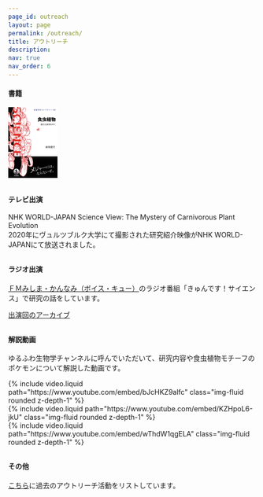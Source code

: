 ```yaml
---
page_id: outreach
layout: page
permalink: /outreach/
title: アウトリーチ
description: 
nav: true
nav_order: 6
---
```


#### 書籍

<a href="https://www.amazon.co.jp/dp/4000297104">
    <img src="/assets/img/book_covers/fukushima2022.jpg" alt="食虫植物：進化の迷宮をゆく" width="100"/>
</a>

<div style="margin-top: 30px;"></div>

#### テレビ出演

NHK WORLD-JAPAN Science View: The Mystery of Carnivorous Plant Evolution  
2020年にヴュルツブルク大学にて撮影された研究紹介映像がNHK WORLD-JAPANにて放送されました。

<div style="margin-top: 30px;"></div>

<div style="margin-top: 30px;"></div>

#### ラジオ出演

[ＦＭみしま・かんなみ（ボイス・キュー）](https://777fm.com/)のラジオ番組「きゅんです！サイエンス」で研究の話をしています。

[出演回のアーカイブ](https://www.youtube.com/@Iden-chan/search?query=%E7%A6%8F%E5%B3%B6%E5%81%A5%E5%85%90)

<div style="margin-top: 30px;"></div>

#### 解説動画
ゆるふわ生物学チャンネルに呼んでいただいて、研究内容や食虫植物モチーフのポケモンについて解説した動画です。

<div class="row mt-3">
    <div class="col-sm mt-3 mt-md-0">
        {% include video.liquid path="https://www.youtube.com/embed/bJcHKZ9alfc" class="img-fluid rounded z-depth-1" %}
    </div>
    <div class="col-sm mt-3 mt-md-0">
        {% include video.liquid path="https://www.youtube.com/embed/KZHpoL6-jkU" class="img-fluid rounded z-depth-1" %}
    </div>
    <div class="col-sm mt-3 mt-md-0">
        {% include video.liquid path="https://www.youtube.com/embed/wThdW1qgELA" class="img-fluid rounded z-depth-1" %}
    </div>
</div>

<div style="margin-top: 30px;"></div>

#### その他
[こちら](https://researchmap.jp/kenji_fukushima/social_contribution)に過去のアウトリーチ活動をリストしています。